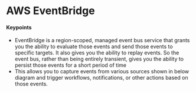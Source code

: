 # AWS EventBridge

#### Keypoints
- EventBridge is a region-scoped, managed event bus service that grants you the ability to evaluate those events and send those events to specific targets. It also gives you the ability to replay events. So the event bus, rather than being entirely transient, gives you the ability to persist those events for a short period of time
- This allows you to capture events from various sources shown in below diagram and trigger workflows, notifications, or other actions based on those events.

  
